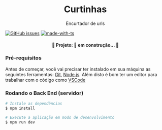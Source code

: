 <h1 align="center"> Curtinhas </h1>

<p align="center"> Encurtador de urls </p>

[![GitHub issues](https://img.shields.io/github/issues/GustavoCesarSantos/encurtador-api)](https://github.com/GustavoCesarSantos/encurtador-api/issues)
[![made-with-ts](https://img.shields.io/badge/made%20with-TS-%232596be)](https://www.typescriptlang.org/)

<h4 align="center"> 
	🚧  Projeto: 🚀 em construção...  🚧
</h4>

### Pré-requisitos

Antes de começar, você vai precisar ter instalado em sua máquina as seguintes ferramentas:
[Git](https://git-scm.com), [Node.js](https://nodejs.org/en/). 
Além disto é bom ter um editor para trabalhar com o código como [VSCode](https://code.visualstudio.com/)

### Rodando o Back End (servidor)

```bash
# Instale as dependências
$ npm install

# Execute a aplicação em modo de desenvolvimento
$ npm run dev
```
